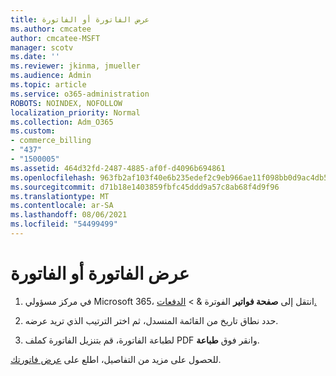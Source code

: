 ```yaml
---
title: عرض الفاتورة أو الفاتورة
ms.author: cmcatee
author: cmcatee-MSFT
manager: scotv
ms.date: ''
ms.reviewer: jkinma, jmueller
ms.audience: Admin
ms.topic: article
ms.service: o365-administration
ROBOTS: NOINDEX, NOFOLLOW
localization_priority: Normal
ms.collection: Adm_O365
ms.custom:
- commerce_billing
- "437"
- "1500005"
ms.assetid: 464d32fd-2487-4885-af0f-d4096b694861
ms.openlocfilehash: 963fb2af103f40e6b235edef2c9eb966ae11f098bb0d9ac4db544bb2f289813c
ms.sourcegitcommit: d71b18e1403859fbfc45ddd9a57c8ab68f4d9f96
ms.translationtype: MT
ms.contentlocale: ar-SA
ms.lasthandoff: 08/06/2021
ms.locfileid: "54499499"
---
```

# <a name="view-my-bill-or-invoice"></a>عرض الفاتورة أو الفاتورة

1. في مركز مسؤولي Microsoft 365، انتقل إلى **صفحة فواتير** الفوترة & \> [الدفعات.](https://go.microsoft.com/fwlink/p/?linkid=848039)

2. حدد نطاق تاريخ من القائمة المنسدل، ثم اختر الترتيب الذي تريد عرضه.

3. لطباعة الفاتورة، قم بتنزيل الفاتورة كملف PDF وانقر فوق **طباعة**.

للحصول على مزيد من التفاصيل، اطلع على [عرض فاتورتك](/microsoft-365/commerce/billing-and-payments/view-your-bill-or-invoice).

